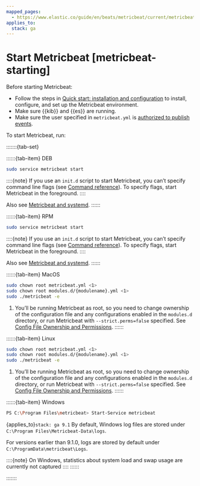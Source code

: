 ```yaml
---
mapped_pages:
  - https://www.elastic.co/guide/en/beats/metricbeat/current/metricbeat-starting.html
applies_to:
  stack: ga
---
```


# Start Metricbeat [metricbeat-starting]

Before starting Metricbeat:

* Follow the steps in [Quick start: installation and configuration](/reference/metricbeat/metricbeat-installation-configuration.md) to install, configure, and set up the Metricbeat environment.
* Make sure {{kib}} and {{es}} are running.
* Make sure the user specified in `metricbeat.yml` is [authorized to publish events](/reference/metricbeat/privileges-to-publish-events.md).

To start Metricbeat, run:

:::::::{tab-set}

::::::{tab-item} DEB
```sh
sudo service metricbeat start
```

::::{note}
If you use an `init.d` script to start Metricbeat, you can’t specify command line flags (see [Command reference](/reference/metricbeat/command-line-options.md)). To specify flags, start Metricbeat in the foreground.
::::


Also see [Metricbeat and systemd](/reference/metricbeat/running-with-systemd.md).
::::::

::::::{tab-item} RPM
```sh
sudo service metricbeat start
```

::::{note}
If you use an `init.d` script to start Metricbeat, you can’t specify command line flags (see [Command reference](/reference/metricbeat/command-line-options.md)). To specify flags, start Metricbeat in the foreground.
::::


Also see [Metricbeat and systemd](/reference/metricbeat/running-with-systemd.md).
::::::

::::::{tab-item} MacOS
```sh
sudo chown root metricbeat.yml <1>
sudo chown root modules.d/{modulename}.yml <1>
sudo ./metricbeat -e
```

1. You’ll be running Metricbeat as root, so you need to change ownership of the configuration file and any configurations enabled in the `modules.d` directory, or run Metricbeat with `--strict.perms=false` specified. See [Config File Ownership and Permissions](/reference/libbeat/config-file-permissions.md).
::::::

::::::{tab-item} Linux
```sh
sudo chown root metricbeat.yml <1>
sudo chown root modules.d/{modulename}.yml <1>
sudo ./metricbeat -e
```

1. You’ll be running Metricbeat as root, so you need to change ownership of the configuration file and any configurations enabled in the `modules.d` directory, or run Metricbeat with `--strict.perms=false` specified. See [Config File Ownership and Permissions](/reference/libbeat/config-file-permissions.md).
::::::

::::::{tab-item} Windows
```sh
PS C:\Program Files\metricbeat> Start-Service metricbeat
```

{applies_to}`stack: ga 9.1` By default, Windows log files are stored under `C:\Program Files\Metricbeat-Data\logs`.

For versions earlier than 9.1.0, logs are stored by default under `C:\ProgramData\metricbeat\Logs`.

::::{note}
On Windows, statistics about system load and swap usage are currently not captured
::::
::::::

:::::::
